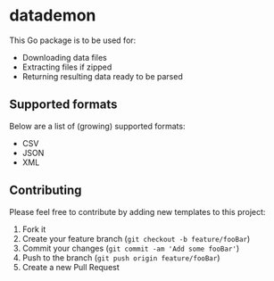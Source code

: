# datademon

This Go package is to be used for:
- Downloading data files
- Extracting files if zipped
- Returning resulting data ready to be parsed

## Supported formats
Below are a list of (growing) supported formats:
- CSV
- JSON
- XML

## Contributing

Please feel free to contribute by adding new templates to this project:

1. Fork it
2. Create your feature branch (`git checkout -b feature/fooBar`)
3. Commit your changes (`git commit -am 'Add some fooBar'`)
4. Push to the branch (`git push origin feature/fooBar`)
5. Create a new Pull Request
